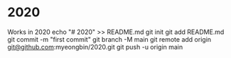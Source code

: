 # 2020
Works in 2020
echo "# 2020" >> README.md
git init
git add README.md
git commit -m "first commit"
git branch -M main
git remote add origin git@github.com:myeongbin/2020.git
git push -u origin main
               
